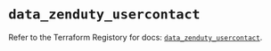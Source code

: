 # `data_zenduty_usercontact`

Refer to the Terraform Registory for docs: [`data_zenduty_usercontact`](https://www.terraform.io/docs/providers/zenduty/d/usercontact).
